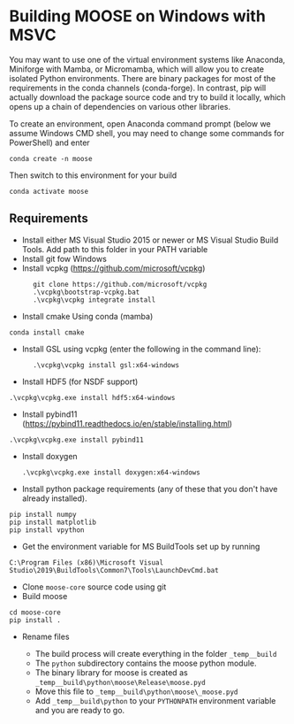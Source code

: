 # Building MOOSE on Windows with MSVC

You may want to use one of the virtual environment systems like Anaconda, Miniforge with Mamba, or Micromamba, which will allow you to create isolated Python environments. There  are binary packages for most of the requirements in the conda channels (conda-forge). In contrast, pip will actually download the package source code and try to build it locally, which opens up a chain of dependencies on various other libraries.

To create an environment, open Anaconda command prompt (below we assume Windows CMD shell, you may need to change some commands for PowerShell) and enter
```
conda create -n moose
```

Then switch to this environment for your build 
```
conda activate moose
```

## Requirements
* Install either MS Visual Studio 2015 or newer or MS Visual Studio Build Tools.
  Add path to this folder in your PATH variable
* Install git fow Windows
* Install vcpkg (https://github.com/microsoft/vcpkg)

```
      git clone https://github.com/microsoft/vcpkg
      .\vcpkg\bootstrap-vcpkg.bat
      .\vcpkg\vcpkg integrate install
```

* Install cmake
  Using conda (mamba)
```
conda install cmake
```

* Install GSL using vcpkg (enter the following in the command line):

```
      .\vcpkg\vcpkg install gsl:x64-windows
```
	  
* Install HDF5 (for NSDF support)

```
.\vcpkg\vcpkg.exe install hdf5:x64-windows
```

* Install pybind11 (https://pybind11.readthedocs.io/en/stable/installing.html)

```
.\vcpkg\vcpkg.exe install pybind11
```

* Install doxygen

  ```
  .\vcpkg\vcpkg.exe install doxygen:x64-windows
  ```

* Install python package requirements (any of these that you don't have already installed). 
```
pip install numpy
pip install matplotlib
pip install vpython
```

* Get the environment variable for MS BuildTools set up by running 

```
C:\Program Files (x86)\Microsoft Visual Studio\2019\BuildTools\Common7\Tools\LaunchDevCmd.bat
```


* Clone `moose-core` source code using git
* Build moose
```
cd moose-core
pip install .
```

* Rename files

  * The build process will create everything in the folder `_temp__build`
  * The `python` subdirectory contains the moose python module.
  * The binary library for moose is created as `_temp__build\python\moose\Release\moose.pyd`
  * Move this file to `_temp__build\python\moose\_moose.pyd`
  * Add `_temp__build\python`  to your `PYTHONPATH` environment variable and you are ready to go.
